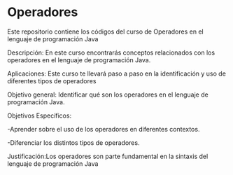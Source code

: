 # Operadores
Este repositorio contiene los códigos del curso de Operadores en el lenguaje de programación Java


Descripción: En este curso encontrarás conceptos relacionados con los operadores en el lenguaje de programación Java.

Aplicaciones: Este curso te llevará paso a paso en la identificación y uso de diferentes tipos de operadores 

Objetivo general: Identificar qué son los operadores en el lenguaje de programación Java.

Objetivos Específicos:

-Aprender sobre el uso de los operadores en diferentes contextos. 

-Diferenciar los distintos tipos de operadores.

Justificación:Los operadores son parte fundamental en la sintaxis del lenguaje de programación Java

